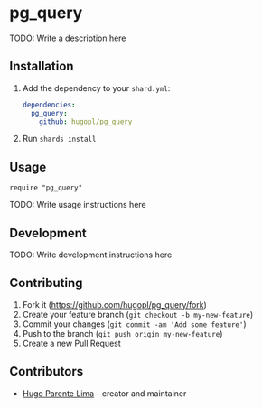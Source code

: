 # pg_query

TODO: Write a description here

## Installation

1. Add the dependency to your `shard.yml`:

   ```yaml
   dependencies:
     pg_query:
       github: hugopl/pg_query
   ```

2. Run `shards install`

## Usage

```crystal
require "pg_query"
```

TODO: Write usage instructions here

## Development

TODO: Write development instructions here

## Contributing

1. Fork it (<https://github.com/hugopl/pg_query/fork>)
2. Create your feature branch (`git checkout -b my-new-feature`)
3. Commit your changes (`git commit -am 'Add some feature'`)
4. Push to the branch (`git push origin my-new-feature`)
5. Create a new Pull Request

## Contributors

- [Hugo Parente Lima](https://github.com/hugopl) - creator and maintainer
